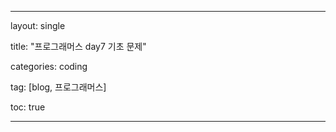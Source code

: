 ---

layout: single

title: "프로그래머스 day7 기초 문제"

categories: coding

tag: [blog, 프로그래머스]

toc: true

---